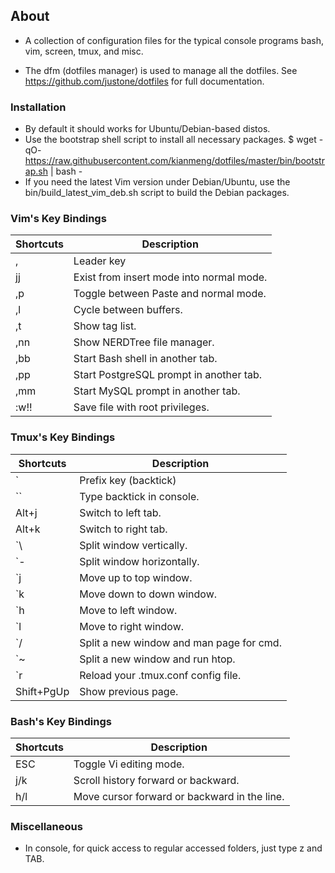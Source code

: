 ## About
* A collection of configuration files for the typical console programs bash,
  vim, screen, tmux, and misc. 

* The dfm (dotfiles manager) is used to manage all the dotfiles.  See
  https://github.com/justone/dotfiles for full documentation.

### Installation
* By default it should works for Ubuntu/Debian-based distos. 
* Use the bootstrap shell script to install all necessary packages.
$ wget -qO- https://raw.githubusercontent.com/kianmeng/dotfiles/master/bin/bootstrap.sh | bash -
* If you need the latest Vim version under Debian/Ubuntu, use the
  bin/build_latest_vim_deb.sh script to build the Debian packages.

### Vim's Key Bindings
| Shortcuts | Description                              |
|-----------|------------------------------------------|
| ,         | Leader key                               |
| jj        | Exist from insert mode into normal mode. |
| ,p        | Toggle between Paste and normal mode.    |
| ,l        | Cycle between buffers.                   |
| ,t        | Show tag list.                           |
| ,nn       | Show NERDTree file manager.              |
| ,bb       | Start Bash shell in another tab.         |
| ,pp       | Start PostgreSQL prompt in another tab.  |
| ,mm       | Start MySQL prompt in another tab.       |
| :w!!      | Save file with root privileges.          |

### Tmux's Key Bindings
| Shortcuts  | Description                              |
|------------|------------------------------------------|
| `          | Prefix key (backtick)                    |
| ``         | Type backtick in console.                |
| Alt+j      | Switch to left tab.                      |
| Alt+k      | Switch to right tab.                     |
| `\         | Split window vertically.                 |
| `-         | Split window horizontally.               |
| `j         | Move up to top window.                   |
| `k         | Move down to down window.                |
| `h         | Move to left window.                     |
| `l         | Move to right window.                    |
| `/         | Split a new window and man page for cmd. |
| `~         | Split a new window and run htop.         |
| `r         | Reload your .tmux.conf config file.      |
| Shift+PgUp | Show previous page.                      |

### Bash's Key Bindings
| Shortcuts  | Description                                       |
|------------|---------------------------------------------------|
| ESC        | Toggle Vi editing mode.                           |
| j/k        | Scroll history forward or backward.               |
| h/l        | Move cursor forward or backward in the line.      |

### Miscellaneous 
* In console, for quick access to regular accessed folders, just type z and
  TAB.

